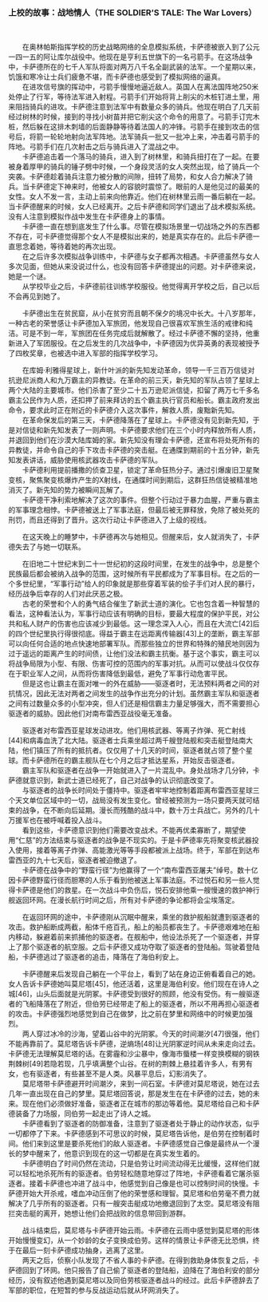 ### 上校的故事：战地情人（THE SOLDIER’S TALE: The War Lovers）  
  
&emsp;&emsp;

&emsp;&emsp;在奥林帕斯指挥学校的历史战略网络的全息模拟系统，卡萨德被嵌入到了公元一四一五的阿让库尔战役中。他现在是亨利五世旗下的一名弓箭手。在这场战争中，卡萨德所在的七千人军队将面对两万八千名全副武装的法军。一个星期以来，饥饿和寒冷让士兵们疲惫不堪，而卡萨德也感受到了模拟网络的逼真。\
&emsp;&emsp;在进攻信号旗的挥动中，弓箭手慢慢地逼近敌人。英国人在离法国阵地250米处停止了行军，等待法军进入射程。弓箭手们开始将背上削尖的木桩钉进土里，用来阻挡骑兵的进攻。卡萨德注意到法军中有数量众多的骑兵。他现在明白了几天前经过树林的时候，接到的寻找小树苗并把它削尖这个命令的用意了。弓箭手订完木桩，然后躲在这排木刺墙的后面静静等待着法国人的冲锋。弓箭手在接到攻击的信号后，将箭一轮轮地射向法军阵地。法军骑兵一批又一批冲上来，冲击着弓箭手的阵地。弓箭手们在几次射击之后与骑兵进入了混战之中。\
&emsp;&emsp;卡萨德追击着一个落马的骑兵，进入到了树林里，和骑兵扭打在了一起。在要被身着厚甲的骑兵的锤子劈中时候，一个身段灵活的女人突然出现，给了骑兵一个突袭。卡萨德趁着骑兵注意力被分散的间隙，扭转了局势，和女人合力解决了骑兵。当卡萨德定下神来时，他被女人的容貌时震惊了。眼前的人是他见过的最美的女性。女人不发一言，主动上前来向他靠近。他们在树林里云雨一番后躺在一起。当卡萨德醒来的时候，女人已经离开。之后卡萨德和同学们退出了战术模拟系统。没有人注意到模拟作战中发生在卡萨德身上的事情。\
&emsp;&emsp;卡萨德一直在想到底发生了什么事。尽管在模拟场景里一切战场之外的东西都不存在，可卡萨德觉得那个女人不是模拟出来的，她是真实存在的。此后卡萨德一直思念着她，等待着她的再次出现。\
&emsp;&emsp;在之后许多次模拟战争训练中，卡萨德与女子都再次相遇。卡萨德虽然与女人多次见面，但她从来没说过什么，也没有回答卡萨德提出的问题。对卡萨德来说，她是一个谜。\
&emsp;&emsp;从学校毕业之后，卡萨德前往训练学校服役。他觉得离开学校之后，自己以后不会再见到她了。

&emsp;&emsp;卡萨德出生在贫民窟，从小在贫穷而且朝不保夕的境况中长大。十八岁那年，一种古老的荣誉感让卡萨德加入军旅团，他发现自己很喜欢军旅生活的戒律和纯洁。可是不到一年，军旅团在任务完成后就解散了。经过卡萨德不懈的坚持，他重新进入了军团服役。在之后发生的几次战争中，卡萨德因为优异英勇的表现被授予了四枚奖章，也被选中进入军部的指挥学校学习。

&emsp;&emsp;在库姆·利雅得星球上，新什叶派的新先知发动革命，领导一千三百万信徒对抗逊尼派商人和九万霸主的异教徒。在革命的前三天，新先知的军队占领了星球上两个大陆的主要城市。他们杀害了至少二十五万逊尼派信徒，扣留了两万七千多名霸主公民作为人质，还扣押了前来拜访的五个霸主执行官员和船长。霸主政府发出命令，要求此时正在附近的卡萨德介入这次事件，解救人质，废黜新先知。\
&emsp;&emsp;在革命保发后的第三天，卡萨德降落在了星球上。卡萨德没有见到新先知，于是对信徒和新先知发表了一则声明。卡萨德要求他们在三个小时内释放所有人质，并退回到他们在沙漠大陆库姆的家。新先知没有理会卡萨德，还宣布将处死所有的异教徒，并命令自己的手下攻击卡萨德的突击艇。在通牒到期前的十五分钟，新先知发表讲话，威胁使用核武器攻击卡萨德的军队。\
&emsp;&emsp;卡萨德利用提前播撒的侦查卫星，锁定了革命狂热分子。通过引爆废旧卫星聚变核，聚焦聚变核爆炸产生的X射线，在通牒时间到期后，这群狂热信徒被精准地消灭了。新先知的势力被瞬间瓦解了。\
&emsp;&emsp;卡萨德干净利索地解决了这次的事件。但整个行动过于暴力血腥，严重与霸主的军事理念相悖。卡萨德被送上了军事法庭，但最后被无罪释放，免除了被处死的刑罚，而且还得到了晋升。这次行动让卡萨德进入了上级的视线。

&emsp;&emsp;在这天晚上的睡梦中，卡萨德再次与她相见。但醒来后，女人就消失了，卡萨德失去了与她一切联系。

&emsp;&emsp;在旧地二十世纪末到二十一世纪初的这段时间里，在发生的战争中，总是整个民族最后都会被纳入战争的范围，这时候所有平民都成为了军事目标。在之后的一个多世纪里，“军事行动”给人的印象就是那些穿着军装的侩子手们对人民的暴行，经历战争后幸存的人们对此厌恶之极。\
&emsp;&emsp;古老的荣誉和个人的勇气结合催生了新武士道的演化。它也包含着一种智慧的看法，这种看法认为，军事行动应该有明确的目标，要最大程度的保护平民，对公共和私人财产的伤害也应该减少到最低。这一理念深入人心，而且在大流亡[42]后的四个世纪里执行得很彻底。得益于霸主在远距离传输器[43]上的垄断，霸主军部可以向任何合适的地点快速地部署军队。而那些独立的世界和特殊的殖民地则因为过于遥远的距离产生的时间债，让他们没法和霸主抗衡。基于这个事实，霸主可以将战争局限为小型、有限、伤害可控的范围内的军事对抗。从而可以使战斗仅仅存在于职业军人之间，从而将伤害降低到最低，避免了军事行动危害平民。\
&emsp;&emsp;但是这也让霸主在面对唯一的外在威胁——驱逐者时，无法预料两者之间的对抗情况，因此无法对两者之间发生的战争作出充分的计划。虽然霸主军队和驱逐者之间有过数量众多的小型冲突，但人们还是相信霸主力量足够强大，而不需要担心驱逐者的威胁。因此他们对南布雷西亚战役毫无准备。

&emsp;&emsp;驱逐者对布雷西亚星球发动进攻。他们用核武器、等离子炸弹、死亡射线[44]和病毒血洗了北大陆。驱逐者士兵乘坐超过两千艘登陆舰和突击艇登陆南大陆，他们镇压了所有的抵抗者。仅仅用了十几天的时间，驱逐者就占领了整个星球。而卡萨德所在的霸主舰队在七个月之后才抵达星系，开始反击驱逐者。\
&emsp;&emsp;霸主军队和驱逐者在战争一开始就进入了一片混乱中。身处战场才几分钟，卡萨德就意识到，新武士道已经死了，自己对战争的认识彻底改变了。\
&emsp;&emsp;与驱逐者的战争长时间处于僵持中。驱逐者牢牢地控制着距离布雷西亚星球三个天文单位区域中的一切，战局没有发生变化。曾经被预测为一场只要两天就可结束的战争，在不断向后延期。漫长而残酷的战斗中，数十万士兵战亡。另外的几十万援军也在被呼喊着投入战斗。\
&emsp;&emsp;看到这些，卡萨德意识到他们需要改变战术。不能再优柔寡断了，期望使用“仁慈”的方法结束与驱逐者的战争是不现实的。于是卡萨德率先将聚变核武器投入使用，接着等离子炸弹、高能激光等等手段都被派上战场。终于，军部在到达布雷西亚的九十七天后，驱逐者被迫撤退了。\
&emsp;&emsp;卡萨德在战争中的“野蛮行径”为他赢得了一个“南布雷西亚屠夫”绰号。数十亿因卡萨德野蛮行径而胆寒的人乐于看到他被送上军事法庭。不过悦石和另一些人觉得卡萨德是他们的救星。在一次战斗中负伤后，悦石安排他乘一艘慢速的救护神行舰返回环网。在漫长航行时间之后，所有对卡萨德的争论都将会尘埃落定。

&emsp;&emsp;在返回环网的途中，卡萨德刚从沉眠中醒来，乘坐的救护舰船就遭到驱逐者的攻击。救护船断成两截，船体千疮百孔，船上的船员都丧生了。卡萨德艰难地在船内移动，躲避着前来抓捕他的驱逐者。在舰船中，他设法杀死了一个驱逐者，并穿上了那个驱逐者的航空服。之后卡萨德又成功夺取了驱逐者的登陆船。驾驶着登陆船，卡萨德逃过了驱逐者的追击，降落在了海伯利安上。

&emsp;&emsp;卡萨德醒来后发现自己躺在一个平台上，看到了站在身边正俯看着自己的她。女人告诉卡萨德她叫莫尼塔[45]，他还活着，这里是海伯利安。他们现在在诗人之城[46]，山头后面就是光阴冢。卡萨德受到很好的照顾，他没有受伤。有一艘驱逐者的飞船降落在了附近，但伯劳已经带走了船上的驱逐者，所以不用再担心驱逐者的攻击。卡萨德强烈地感觉到自己在做梦，比之前在梦里和网络中的时候更加强烈。\
&emsp;&emsp;两人穿过冰冷的沙海，望着山谷中的光阴冢。今天的时间潮汐[47]很强，他们不能再靠前了。莫尼塔告诉卡萨德，逆熵场[48]让光阴冢逆时间从未来走向过去。卡萨德无法理解莫尼塔的话。在雾霾和沙尘暴中，像海市蜃楼一样变换模糊的钢铁荆棘树[49]若隐若现，几乎填满整个山谷。在树的荆棘上悬挂着许多人，有男有女，也有驱逐者，有些甚至不是人类。风暴平息后，幻影消失了。\
&emsp;&emsp;莫尼塔带卡萨德避开时间潮汐，来到一间石室。卡萨德对莫尼塔说，她在过去几年一直出现在自己的梦里。莫尼塔回答说，那是发生在在卡萨德的过去，她的未来。现在他们必须做好准备，驱逐者正在城市的那边等着他。莫尼塔给自己和卡萨德装备了力场服，同伯劳一起走出了诗人之城。\
&emsp;&emsp;卡萨德看到了驱逐者的防御准备，注意到了驱逐者处于静止的动作状态，似乎一切都停了下来。卡萨德感到不可思议的时候，莫尼塔告诉他，是伯劳在控制着时间。他们来到这里是要杀死他们的敌人驱逐者。卡萨德感觉自己像是最终从一个漫长的梦中醒来了，他意识到现在的这一切都是在真实发生着的。\
&emsp;&emsp;卡萨德明白了时间仍然在流动，只是伯劳让时间流动得无比缓慢，这样他们就可以轻松地杀死所有的驱逐者。伯劳轻松随意地穿过了阵地，卡萨德看着它屠杀驱逐者。接着卡萨德也冲进了战斗中，他感觉到自己像是也可以控制时间的快慢。卡萨德开始大开杀戒，嗜血冲动压倒了他的荣誉感和理智。莫尼塔和伯劳毫不费力就解决了几乎所有的驱逐者。只有一艘突击艇成功地撤退回到了太空。莫尼塔没有阻拦突击艇的离开，她想让他们会把战败的信息带回到游群。

&emsp;&emsp;战斗结束后，莫尼塔与卡萨德开始云雨。卡萨德在云雨中感觉到莫尼塔的形体开始慢慢变幻，从一个妙龄的女子变换成伯劳。这样的情景让卡萨德无比恐惧，终于在最后一刻卡萨德成功抽身，逃离了这里。\
&emsp;&emsp;两天之后，侦察小队发现了不省人事的卡萨德。在得到救助身体恢复之后，卡萨德回到了环网。他只报告了自己偷了驱逐者的登陆船，迫降在了海伯利安的部分经历，没有叙述他遇到莫尼塔以及同伯劳核驱逐者战斗的经过。此后卡萨德辞去了军部的职位，在短暂的参与反战运动后就从环网消失了。


